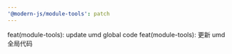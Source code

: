 ```yaml
---
'@modern-js/module-tools': patch
---
```


feat(module-tools): update umd global code
feat(module-tools): 更新 umd 全局代码
